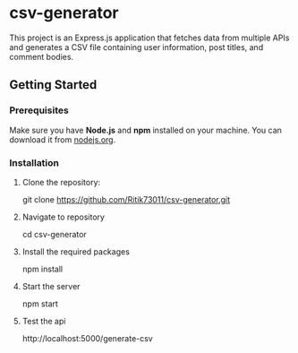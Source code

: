 # csv-generator

This project is an Express.js application that fetches data from multiple APIs and generates a CSV file containing user information, post titles, and comment bodies.

## Getting Started

### Prerequisites

Make sure you have **Node.js** and **npm** installed on your machine. You can download it from [nodejs.org](https://nodejs.org/).

### Installation

1. Clone the repository:

   git clone <https://github.com/Ritik73011/csv-generator.git>

2. Navigate to repository

   cd csv-generator

3. Install the required packages

   npm install

4. Start the server

   npm start

5. Test the api

   http://localhost:5000/generate-csv
